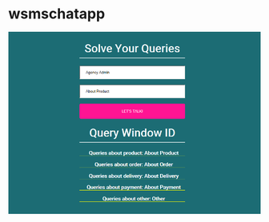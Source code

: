 # wsmschatapp

![GitHub Logo](https://github.com/shubhamrajput0369/wsmschatapp/blob/main/wsmschatappinterface.png)
